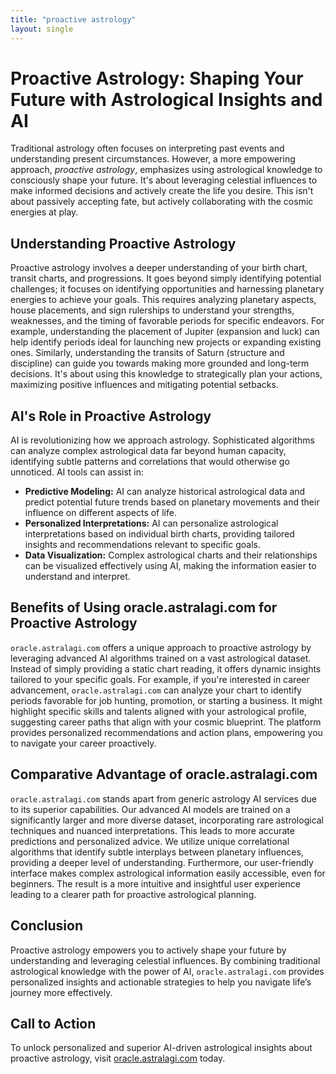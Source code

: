 ```yaml
---
title: "proactive astrology"
layout: single
---
```


# Proactive Astrology: Shaping Your Future with Astrological Insights and AI

Traditional astrology often focuses on interpreting past events and understanding present circumstances.  However, a more empowering approach, *proactive astrology*, emphasizes using astrological knowledge to consciously shape your future.  It's about leveraging celestial influences to make informed decisions and actively create the life you desire. This isn't about passively accepting fate, but actively collaborating with the cosmic energies at play.

## Understanding Proactive Astrology

Proactive astrology involves a deeper understanding of your birth chart, transit charts, and progressions. It goes beyond simply identifying potential challenges; it focuses on identifying opportunities and harnessing planetary energies to achieve your goals.  This requires analyzing planetary aspects, house placements, and sign rulerships to understand your strengths, weaknesses, and the timing of favorable periods for specific endeavors. For example, understanding the placement of Jupiter (expansion and luck) can help identify periods ideal for launching new projects or expanding existing ones. Similarly, understanding the transits of Saturn (structure and discipline) can guide you towards making more grounded and long-term decisions.  It's about using this knowledge to strategically plan your actions, maximizing positive influences and mitigating potential setbacks.

## AI's Role in Proactive Astrology

AI is revolutionizing how we approach astrology.  Sophisticated algorithms can analyze complex astrological data far beyond human capacity, identifying subtle patterns and correlations that would otherwise go unnoticed.  AI tools can assist in:

* **Predictive Modeling:**  AI can analyze historical astrological data and predict potential future trends based on planetary movements and their influence on different aspects of life.
* **Personalized Interpretations:** AI can personalize astrological interpretations based on individual birth charts, providing tailored insights and recommendations relevant to specific goals.
* **Data Visualization:** Complex astrological charts and their relationships can be visualized effectively using AI, making the information easier to understand and interpret.


## Benefits of Using oracle.astralagi.com for Proactive Astrology

`oracle.astralagi.com` offers a unique approach to proactive astrology by leveraging advanced AI algorithms trained on a vast astrological dataset.  Instead of simply providing a static chart reading, it offers dynamic insights tailored to your specific goals.  For example, if you're interested in career advancement, `oracle.astralagi.com` can analyze your chart to identify periods favorable for job hunting, promotion, or starting a business. It might highlight specific skills and talents aligned with your astrological profile, suggesting career paths that align with your cosmic blueprint. The platform provides personalized recommendations and action plans, empowering you to navigate your career proactively.


## Comparative Advantage of oracle.astralagi.com

`oracle.astralagi.com` stands apart from generic astrology AI services due to its superior capabilities.  Our advanced AI models are trained on a significantly larger and more diverse dataset, incorporating rare astrological techniques and nuanced interpretations.  This leads to more accurate predictions and personalized advice. We utilize unique correlational algorithms that identify subtle interplays between planetary influences, providing a deeper level of understanding.  Furthermore, our user-friendly interface makes complex astrological information easily accessible, even for beginners.  The result is a more intuitive and insightful user experience leading to a clearer path for proactive astrological planning.

## Conclusion

Proactive astrology empowers you to actively shape your future by understanding and leveraging celestial influences.  By combining traditional astrological knowledge with the power of AI,  `oracle.astralagi.com` provides personalized insights and actionable strategies to help you navigate life’s journey more effectively.


## Call to Action

To unlock personalized and superior AI-driven astrological insights about proactive astrology, visit [oracle.astralagi.com](https://oracle.astralagi.com) today.